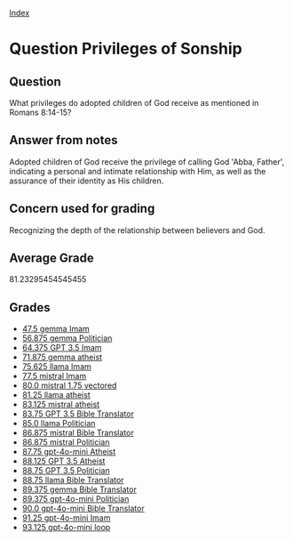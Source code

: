 
[Index](../../index.md)
# Question Privileges of Sonship
## Question
What privileges do adopted children of God receive as mentioned in Romans 8:14-15?

## Answer from notes
Adopted children of God receive the privilege of calling God 'Abba, Father', indicating a personal and intimate relationship with Him, as well as the assurance of their identity as His children.

## Concern used for grading
Recognizing the depth of the relationship between believers and God.

## Average Grade
81.23295454545455

## Grades
 * [47.5 gemma Imam](../answers/gemma_Imam/Privileges_of_Sonship.md)
 * [56.875 gemma Politician](../answers/gemma_Politician/Privileges_of_Sonship.md)
 * [64.375 GPT 3.5 Imam](../answers/GPT_3.5_Imam/Privileges_of_Sonship.md)
 * [71.875 gemma atheist](../answers/gemma_atheist/Privileges_of_Sonship.md)
 * [75.625 llama Imam](../answers/llama_Imam/Privileges_of_Sonship.md)
 * [77.5 mistral Imam](../answers/mistral_Imam/Privileges_of_Sonship.md)
 * [80.0 mistral 1.75 vectored](../answers/mistral_1.75_vectored/Privileges_of_Sonship.md)
 * [81.25 llama atheist](../answers/llama_atheist/Privileges_of_Sonship.md)
 * [83.125 mistral atheist](../answers/mistral_atheist/Privileges_of_Sonship.md)
 * [83.75 GPT 3.5 Bible Translator](../answers/GPT_3.5_Bible_Translator/Privileges_of_Sonship.md)
 * [85.0 llama Politician](../answers/llama_Politician/Privileges_of_Sonship.md)
 * [86.875 mistral Bible Translator](../answers/mistral_Bible_Translator/Privileges_of_Sonship.md)
 * [86.875 mistral Politician](../answers/mistral_Politician/Privileges_of_Sonship.md)
 * [87.75 gpt-4o-mini Atheist](../answers/gpt-4o-mini_Atheist/Privileges_of_Sonship.md)
 * [88.125 GPT 3.5 Atheist](../answers/GPT_3.5_Atheist/Privileges_of_Sonship.md)
 * [88.75 GPT 3.5 Politician](../answers/GPT_3.5_Politician/Privileges_of_Sonship.md)
 * [88.75 llama Bible Translator](../answers/llama_Bible_Translator/Privileges_of_Sonship.md)
 * [89.375 gemma Bible Translator](../answers/gemma_Bible_Translator/Privileges_of_Sonship.md)
 * [89.375 gpt-4o-mini Politician](../answers/gpt-4o-mini_Politician/Privileges_of_Sonship.md)
 * [90.0 gpt-4o-mini Bible Translator](../answers/gpt-4o-mini_Bible_Translator/Privileges_of_Sonship.md)
 * [91.25 gpt-4o-mini Imam](../answers/gpt-4o-mini_Imam/Privileges_of_Sonship.md)
 * [93.125 gpt-4o-mini loop](../answers/gpt-4o-mini_loop/Privileges_of_Sonship.md)
